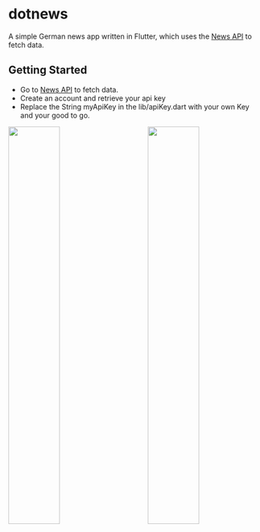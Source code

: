 # dotnews

A simple German news app written in Flutter, which uses the <a href="https://newsapi.org/">News API</a> to fetch data. 

## Getting Started

- Go to <a href="https://newsapi.org/">News API</a> to fetch data.
- Create an account and retrieve your api key
- Replace the String myApiKey in the lib/apiKey.dart with your own Key and your good to go.

<img align="left" float="right" src="https://i.imgur.com/6aJlpI1.jpg" width="45%">
<img align="right" float="left" src="https://i.imgur.com/Pv5vUms.jpg" width="45%">
